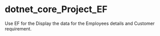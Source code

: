 # dotnet_core_Project_EF
Use EF for the Display the data for the Employees details and Customer requirement.
